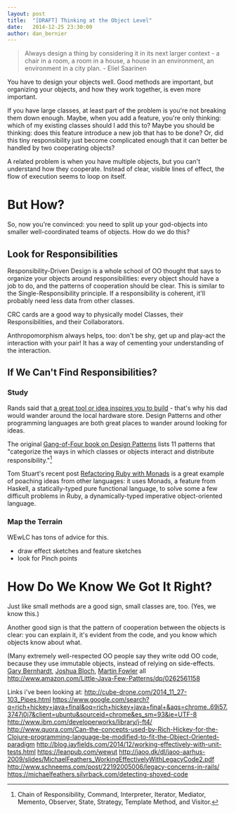 ```yaml
---
layout: post
title:  "[DRAFT] Thinking at the Object Level"
date:   2014-12-25 23:30:00
author: dan_bernier
---
```


> Always design a thing by considering it in its next larger context - a chair in a room, a room in a house, a house in an environment, an environment in a city plan.  - Eliel Saarinen

You have to design your objects well. Good methods are important, but organizing your objects, and how they work together, is even more important.

If you have large classes, at least part of the problem is you're not breaking them down enough. Maybe, when you add a feature, you're only thinking: which of my existing classes should I add this to? Maybe you should be thinking: does this feature introduce a new job that has to be done? Or, did this tiny responsibility just become complicated enough that it can better be handled by two cooperating objects?

A related problem is when you have multiple objects, but you can't understand how they cooperate. Instead of clear, visible lines of effect, the flow of execution seems to loop on itself.

# But How?

So, now you're convinced: you need to split up your god-objects into smaller well-coordinated teams of objects. How do we do this?

## Look for Responsibilities

Responsibility-Driven Design is a whole school of OO thought that says to organize your objects around responsibilities: every object should have a job to do, and the patterns of cooperation should be clear. This is similar to the Single-Responsibility principle. If a responsibility is coherent, it'll probably need less data from other classes.

CRC cards are a good way to physically model Classes, their Responsibilities, and their Collaborators.

Anthropomorphism always helps, too: don't be shy, get up and play-act the interaction with your pair! It has a way of cementing your understanding of the interaction.

## If We Can't Find Responsibilities?

### Study

Rands said that [a great tool or idea inspires you to build](http://randsinrepose.com/archives/the-forums/) - that's why his dad would wander around the local hardware store. Design Patterns and other programming languages are both great places to wander around looking for ideas.

The original [Gang-of-Four book on Design Patterns](http://en.wikipedia.org/wiki/Design_Patterns) lists 11 patterns that "categorize the ways in which classes or objects interact and distribute responsibility."[^1] 

Tom Stuart's recent post [Refactoring Ruby with Monads](http://codon.com/refactoring-ruby-with-monads) is a great example of poaching ideas from other languages: it uses Monads, a feature from Haskell, a statically-typed pure functional language, to solve some a few difficult problems in Ruby, a dynamically-typed imperative object-oriented language. 

[^1]: Chain of Responsibility, Command, Interpreter, Iterator, Mediator, Memento, Observer, State, Strategy, Template Method, and Visitor.

### Map the Terrain

WEwLC has tons of advice for this.
* draw effect sketches and feature sketches
* look for Pinch points

# How Do We Know We Got It Right?

Just like small methods are a good sign, small classes are, too. (Yes, we know this.)

Another good sign is that the pattern of cooperation between the objects is clear: you can explain it, it's evident from the code, and you know which objects know about what.


(Many extremely well-respected OO people say they write odd OO code, because they use immutable objects, instead of relying on side-effects. [Gary Bernhardt](https://www.destroyallsoftware.com/screencasts/catalog/functional-core-imperative-shell), [Joshua Bloch](http://www.javaworld.com/article/2072958/immutable-java-objects.html), [Martin Fowler](http://devchat.tv/ruby-rogues/178-rr-book-club-refactoring-ruby-with-martin-fowler) all 
http://www.amazon.com/Little-Java-Few-Patterns/dp/0262561158



Links i've been looking at:
http://cube-drone.com/2014_11_27-103_Pipes.html
https://www.google.com/search?q=rich+hickey+java+final&oq=rich+hickey+java+final+&aqs=chrome..69i57.3747j0j7&client=ubuntu&sourceid=chrome&es_sm=93&ie=UTF-8
http://www.ibm.com/developerworks/library/j-ft4/
http://www.quora.com/Can-the-concepts-used-by-Rich-Hickey-for-the-Clojure-programming-language-be-modified-to-fit-the-Object-Oriented-paradigm
http://blog.jayfields.com/2014/12/working-effectively-with-unit-tests.html
https://leanpub.com/wewut
http://jaoo.dk/dl/jaoo-aarhus-2009/slides/MichaelFeathers_WorkingEffectivelyWithLegacyCode2.pdf
http://www.schneems.com/post/22192005006/legacy-concerns-in-rails/
https://michaelfeathers.silvrback.com/detecting-shoved-code
